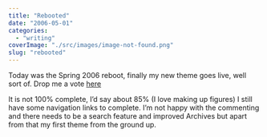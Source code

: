 ```yaml
---
title: "Rebooted"
date: "2006-05-01"
categories: 
  - "writing"
coverImage: "./src/images/image-not-found.png"
slug: "rebooted"
---
```


Today was the Spring 2006 reboot, finally my new theme goes live, well sort of. Drop me a vote [here](http://www.cssreboot.com/reboot/show/847)

It is not 100% complete, I’d say about 85% (I love making up figures) I still have some navigation links to complete. I’m not happy with the commenting and there needs to be a search feature and improved Archives but apart from that my first theme from the ground up.
